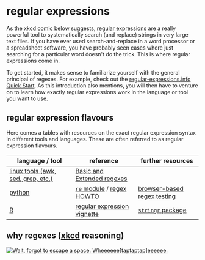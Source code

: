 # regular expressions

As the [xkcd comic below](#why-regexes-xkcd-reasoning) suggests, [regular expressions](https://en.wikipedia.org/wiki/Regular_expression) are a really powerful tool to systematically search (and replace) strings in very large text files.
If you have ever used search-and-replace in a word processor or a spreadsheet software, you have probably seen cases where just searching for a particular word doesn't do the trick.
This is where regular expressions come in.

To get started, it makes sense to familiarize yourself with the general principal of regexes.
For example, check out the [regular-expressions.info Quick Start](https://www.regular-expressions.info/quickstart.html).
As this introduction also mentions, you will then have to venture on to learn how exactly regular expressions work in the language or tool you want to use.

## regular expression flavours

Here comes a tables with resources on the exact regular expression syntax in different tools and languages.
These are often referred to as regular expression flavours.

| language / tool                    | reference      | further resources    |
| ---                                | ---            | ---                  |
| [linux tools (awk, sed, grep, etc.)](../command_line/linux_tools.md) | [Basic and Extended regexes](https://www.grymoire.com/Unix/Regular.html) |   |
| [python](../languages/python.md)   | [`re` module](https://docs.python.org/3/library/re.html) / [regex HOWTO](https://docs.python.org/3/howto/regex.html#regex-howto) | [browser-based regex testing](https://pythex.org/) |
| [R](../languages/r.md)             | [regular expression vignette](https://stringr.tidyverse.org/articles/regular-expressions.html) | [`stringr` package](https://stringr.tidyverse.org/index.html#cheatsheet) |

## why regexes ([xkcd](https://xkcd.com) reasoning)

[![Wait, forgot to escape a space. Wheeeeee\[taptaptap\]eeeeee.](https://imgs.xkcd.com/comics/regular_expressions.png)](https://xkcd.com/208)